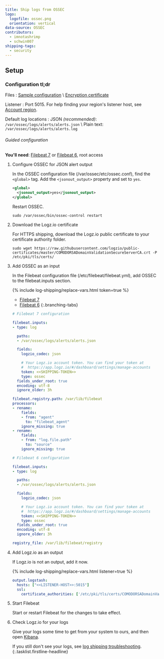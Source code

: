 ```yaml
---
title: Ship logs from OSSEC
logo:
  logofile: ossec.png
  orientation: vertical
data-source: OSSEC
contributors:
  - imnotashrimp
  - schwin007
shipping-tags:
  - security
---
```


## Setup

<div class="accordion">

### Configuration tl;dr

<div>

Files
: [Sample configuration](https://raw.githubusercontent.com/logzio/logz-docs/master/shipping-config-samples/logz-filebeat-config.yml) \\
  [Encryption certificate](https://raw.githubusercontent.com/logzio/public-certificates/master/COMODORSADomainValidationSecureServerCA.crt)

Listener
: Port 5015.
  For help finding your region's listener host, see [Account region]({{site.baseurl}}/user-guide/accounts/account-region.html).

Default log locations
: JSON _(recommended)_: `/var/ossec/logs/alerts/alerts.json` \\
  Plain text: `/var/ossec/logs/alerts/alerts.log`

</div>

</div>

###### Guided configuration

**You'll need**:
[Filebeat 7](https://www.elastic.co/guide/en/beats/filebeat/current/filebeat-installation.html) or
[Filebeat 6](https://www.elastic.co/guide/en/beats/filebeat/6.7/filebeat-installation.html),
root access

1.  Configure OSSEC for JSON alert output

    In the OSSEC configuration file (/var/ossec/etc/ossec.conf), find the `<global>` tag.
    Add the `<jsonout_output>` property and set to `yes`.

    ```xml
    <global>
      <jsonout_output>yes</jsonout_output>
    </global>
    ```

    Restart OSSEC.

    ```shell
    sudo /var/ossec/bin/ossec-control restart
    ```

2.  Download the Logz.io certificate

    For HTTPS shipping, download the Logz.io public certificate to your certificate authority folder.

    ```shell
    sudo wget https://raw.githubusercontent.com/logzio/public-certificates/master/COMODORSADomainValidationSecureServerCA.crt -P /etc/pki/tls/certs/
    ```

3.  Add OSSEC as an input

    In the Filebeat configuration file (/etc/filebeat/filebeat.yml), add OSSEC to the filebeat.inputs section.

    {% include log-shipping/replace-vars.html token=true %}

    <div class="branching-container">

    * [Filebeat 7](#filebeat-7-code)
    * [Filebeat 6](#filebeat-6-code)
    {:.branching-tabs}

    <div id="filebeat-7-code">

    ```yaml
    # Filebeat 7 configuration

    filebeat.inputs:
    - type: log

      paths:
      - /var/ossec/logs/alerts/alerts.json

      fields:
        logzio_codec: json

        # Your Logz.io account token. You can find your token at
        #  https://app.logz.io/#/dashboard/settings/manage-accounts
        token: <<SHIPPING-TOKEN>>
        type: ossec
      fields_under_root: true
      encoding: utf-8
      ignore_older: 3h

    filebeat.registry.path: /var/lib/filebeat
    processors:
    - rename:
        fields:
        - from: "agent"
          to: "filebeat_agent"
        ignore_missing: true
    - rename:
        fields:
        - from: "log.file.path"
          to: "source"
        ignore_missing: true
    ```

    </div>

    <div id="filebeat-6-code">


    ```yaml
    # Filebeat 6 configuration

    filebeat.inputs:
    - type: log

      paths:
      - /var/ossec/logs/alerts/alerts.json

      fields:
        logzio_codec: json

        # Your Logz.io account token. You can find your token at
        #  https://app.logz.io/#/dashboard/settings/manage-accounts
        token: <<SHIPPING-TOKEN>>
        type: ossec
      fields_under_root: true
      encoding: utf-8
      ignore_older: 3h

    registry_file: /var/lib/filebeat/registry
    ```

    </div>

    </div>

4.  Add Logz.io as an output

    If Logz.io is not an output, add it now.

    {% include log-shipping/replace-vars.html listener=true %}

    ```yaml
    output.logstash:
      hosts: ["<<LISTENER-HOST>>:5015"]
      ssl:
        certificate_authorities: ['/etc/pki/tls/certs/COMODORSADomainValidationSecureServerCA.crt']
    ```

5.  Start Filebeat

    Start or restart Filebeat for the changes to take effect.

6.  Check Logz.io for your logs

    Give your logs some time to get from your system to ours, and then open [Kibana](https://app.logz.io/#/dashboard/kibana).

    If you still don't see your logs, see [log shipping troubleshooting]({{site.baseurl}}/user-guide/log-shipping/log-shipping-troubleshooting.html).
{:.tasklist.firstline-headline}
